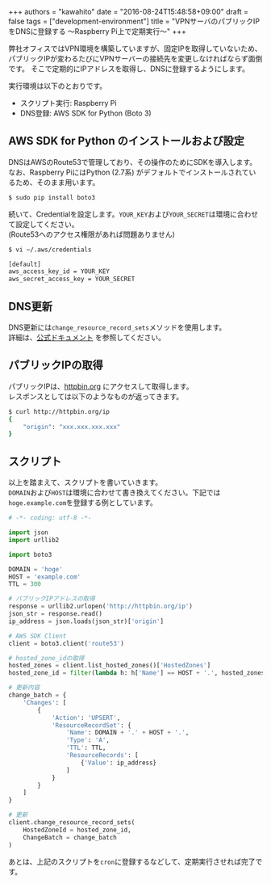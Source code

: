 +++
authors = "kawahito"
date = "2016-08-24T15:48:58+09:00"
draft = false
tags = ["development-environment"]
title = "VPNサーバのパブリックIPをDNSに登録する 〜Raspberry Pi上で定期実行〜"
+++

弊社オフィスではVPN環境を構築していますが、固定IPを取得していないため、パブリックIPが変わるたびにVPNサーバーの接続先を変更しなければならず面倒です。
そこで定期的にIPアドレスを取得し、DNSに登録するようにします。

実行環境は以下のとおりです。

* スクリプト実行: Raspberry Pi
* DNS登録: AWS SDK for Python (Boto 3)

## AWS SDK for Python のインストールおよび設定
DNSはAWSのRoute53で管理しており、その操作のためにSDKを導入します。  
なお、Raspberry PiにはPython (2.7系) がデフォルトでインストールされているため、そのまま用います。  

```sh
$ sudo pip install boto3
```

続いて、Credentialを設定します。```YOUR_KEY```および```YOUR_SECRET```は環境に合わせて設定してください。  
(Route53へのアクセス権限があれば問題ありません)

```sh
$ vi ~/.aws/credentials
```

```sh
[default]
aws_access_key_id = YOUR_KEY
aws_secret_access_key = YOUR_SECRET
```

## DNS更新
DNS更新には```change_resource_record_sets```メソッドを使用します。  
詳細は、[公式ドキュメント](http://boto3.readthedocs.io/en/latest/reference/services/route53.html#Route53.Client.change_resource_record_sets) を参照してください。


## パブリックIPの取得
パブリックIPは、[httpbin.org](http://httpbin.org) にアクセスして取得します。  
レスポンスとしては以下のようなものが返ってきます。

```sh
$ curl http://httpbin.org/ip
{
    "origin": "xxx.xxx.xxx.xxx"
}
```

## スクリプト
以上を踏まえて、スクリプトを書いていきます。  
``DOMAIN``および``HOST``は環境に合わせて書き換えてください。下記では``hoge.example.com``を登録する例としています。


```python
# -*- coding: utf-8 -*-

import json
import urllib2

import boto3

DOMAIN = 'hoge'
HOST = 'example.com'
TTL = 300

# パブリックIPアドレスの取得
response = urllib2.urlopen('http://httpbin.org/ip')
json_str = response.read()
ip_address = json.loads(json_str)['origin']

# AWS SDK Client
client = boto3.client('route53')

# hosted_zone_idの取得
hosted_zones = client.list_hosted_zones()['HostedZones']
hosted_zone_id = filter(lambda h: h['Name'] == HOST + '.', hosted_zones)[0]['Id']

# 更新内容
change_batch = {
    'Changes': [
        {
            'Action': 'UPSERT',
            'ResourceRecordSet': {
                'Name': DOMAIN + '.' + HOST + '.',
                'Type': 'A',
                'TTL': TTL,
                'ResourceRecords': [
                    {'Value': ip_address}
                ]
            }
        }
    ]
}

# 更新
client.change_resource_record_sets(
    HostedZoneId = hosted_zone_id,
    ChangeBatch = change_batch
)
```

あとは、上記のスクリプトを```cron```に登録するなどして、定期実行させれば完了です。
